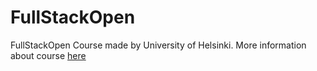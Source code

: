 # FullStackOpen

FullStackOpen Course made by University of Helsinki. More information about course [here](https://fullstackopen.com/)
